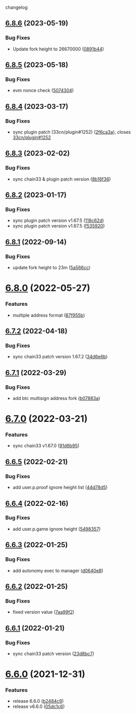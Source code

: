 changelog

<a name="6.8.6"></a>
## [6.8.6](https://github.com/bityuan/bityuan/compare/v6.8.5...v6.8.6) (2023-05-19)


### Bug Fixes

* Update fork height to 26670000 ([0891b44](https://github.com/bityuan/bityuan/commit/0891b44))

<a name="6.8.5"></a>
## [6.8.5](https://github.com/bityuan/bityuan/compare/v6.8.4...v6.8.5) (2023-05-18)


### Bug Fixes

* evm nonce check ([5074304](https://github.com/bityuan/bityuan/commit/5074304))

<a name="6.8.4"></a>
## [6.8.4](https://github.com/bityuan/bityuan/compare/v6.8.3...v6.8.4) (2023-03-17)


### Bug Fixes

* sync plugin patch (33cn/plugin#1252) ([2f6ca3a](https://github.com/bityuan/bityuan/commit/2f6ca3a)), closes [33cn/plugin#1252](https://github.com/33cn/plugin/issues/1252)

<a name="6.8.3"></a>
## [6.8.3](https://github.com/bityuan/bityuan/compare/v6.8.2...v6.8.3) (2023-02-02)


### Bug Fixes

* sync chain33 & plugin patch version ([8b16f36](https://github.com/bityuan/bityuan/commit/8b16f36))

<a name="6.8.2"></a>
## [6.8.2](https://github.com/bityuan/bityuan/compare/v6.8.1...v6.8.2) (2023-01-17)


### Bug Fixes

* sync plugin patch version v1.67.5 ([118c62d](https://github.com/bityuan/bityuan/commit/118c62d))
* sync plugin patch version v1.67.5 ([f535920](https://github.com/bityuan/bityuan/commit/f535920))

<a name="6.8.1"></a>
## [6.8.1](https://github.com/bityuan/bityuan/compare/v6.8.0...v6.8.1) (2022-09-14)


### Bug Fixes

* update fork height to 23m ([5a566cc](https://github.com/bityuan/bityuan/commit/5a566cc))

<a name="6.8.0"></a>
# [6.8.0](https://github.com/bityuan/bityuan/compare/v6.7.2...v6.8.0) (2022-05-27)


### Features

* multiple address format ([87f955b](https://github.com/bityuan/bityuan/commit/87f955b))

<a name="6.7.2"></a>
## [6.7.2](https://github.com/bityuan/bityuan/compare/v6.7.1...v6.7.2) (2022-04-18)


### Bug Fixes

* sync chain33 patch version 1.67.2 ([34d6e6b](https://github.com/bityuan/bityuan/commit/34d6e6b))

<a name="6.7.1"></a>
## [6.7.1](https://github.com/bityuan/bityuan/compare/v6.7.0...v6.7.1) (2022-03-29)


### Bug Fixes

* add btc multisign address fork ([b07883a](https://github.com/bityuan/bityuan/commit/b07883a))

<a name="6.7.0"></a>
# [6.7.0](https://github.com/bityuan/bityuan/compare/v6.6.5...v6.7.0) (2022-03-21)


### Features

* sync chain33 v1.67.0 ([91d6b95](https://github.com/bityuan/bityuan/commit/91d6b95))

<a name="6.6.5"></a>
## [6.6.5](https://github.com/bityuan/bityuan/compare/v6.6.4...v6.6.5) (2022-02-21)


### Bug Fixes

* add user.p.proof ignore height list ([44d78d5](https://github.com/bityuan/bityuan/commit/44d78d5))

<a name="6.6.4"></a>
## [6.6.4](https://github.com/bityuan/bityuan/compare/v6.6.3...v6.6.4) (2022-02-16)


### Bug Fixes

* add user.p.game ignore height ([5498357](https://github.com/bityuan/bityuan/commit/5498357))

<a name="6.6.3"></a>
## [6.6.3](https://github.com/bityuan/bityuan/compare/v6.6.2...v6.6.3) (2022-01-25)


### Bug Fixes

* add autonomy exec to manager ([d0640e8](https://github.com/bityuan/bityuan/commit/d0640e8))

<a name="6.6.2"></a>
## [6.6.2](https://github.com/bityuan/bityuan/compare/v6.6.1...v6.6.2) (2022-01-25)


### Bug Fixes

* fixed version value ([7aa99f2](https://github.com/bityuan/bityuan/commit/7aa99f2))

<a name="6.6.1"></a>
## [6.6.1](https://github.com/bityuan/bityuan/compare/v6.6.0...v6.6.1) (2022-01-21)


### Bug Fixes

* sync chain33 patch version ([23d8bc7](https://github.com/bityuan/bityuan/commit/23d8bc7))

<a name="6.6.0"></a>
# [6.6.0](https://github.com/bityuan/bityuan/compare/v6.5.2...v6.6.0) (2021-12-31)


### Features

* release 6.6.0 ([b2484c9](https://github.com/bityuan/bityuan/commit/b2484c9))
* release v6.6.0 ([05dc1c6](https://github.com/bityuan/bityuan/commit/05dc1c6))
